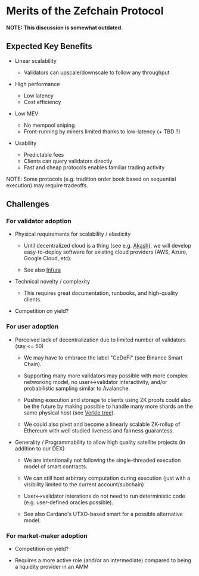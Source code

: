 # Merits of the Zefchain Protocol

**NOTE: This discussion is somewhat outdated.**

## Expected Key Benefits

* Linear scalability
    - Validators can upscale/downscale to follow any throughput

* High performance
    - Low latency
    - Cost efficiency

* Low MEV
    - No mempool sniping
    - Front-running by miners limited thanks to low-latency (+ TBD ?)

* Usability
    - Predictable fees
    - Clients can query validators directly
    - Fast and cheap protocols enables familiar trading activity

NOTE: Some protocols (e.g. tradition order book based on sequential execution) may require tradeoffs.

## Challenges

### For validator adoption

* Physical requirements for scalability / elasticity

    - Until decentralized cloud is a thing (see e.g. [Akash](https://akash.network/)), we
  will develop easy-to-deploy software for existing cloud providers (AWS, Azure, Google Cloud, etc).

    - See also [Infura](https://infura.io)

* Technical novelty / complexity

    - This requires great documentation, runbooks, and high-quality clients.

* Competition on yield?

### For user adoption

* Perceived lack of decentralization due to limited number of validators (say <= 50)

    - We may have to embrace the label "CeDeFi" (see Binance Smart Chain).

    - Supporting many more validators may possible with more complex networking model, no
      user<->validator interactivity, and/or probabilistic sampling similar to Avalanche.

    - Pushing execution and storage to clients using ZK proofs could also be the future by
      making possible to handle many more shards on the same physical host (see [Verkle
      tree](https://vitalik.ca/general/2021/06/18/verkle.html)).

    - We could also pivot and become a linearly scalable ZK-rollup of Ethereum with well
      studied liveness and fairness guarantess.

* Generality / Programmability to allow high quality satellite projects (in addition to our DEX)

    - We are intentionally not following the single-threaded execution model of smart contracts.

    - We can still host arbitrary computation during execution (just with a visibility limited to the current account/subchain)

    - User<->validator interations do not need to run deterministic code (e.g. user-defined oracles possible).

    - See also Cardano's UTXO-based smart for a possible alternative model.

### For market-maker adoption

* Competition on yield?

* Requires a more active role (and/or an intermediate) compared to being a liquidity provider in an AMM
